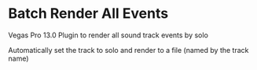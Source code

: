 # Batch Render All Events
Vegas Pro 13.0 Plugin to render all sound track events by solo

Automatically set the track to solo and render to a file (named by the track name)
